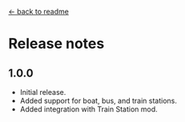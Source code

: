 ﻿[← back to readme](README.md)

# Release notes
## 1.0.0
- Initial release.
- Added support for boat, bus, and train stations.
- Added integration with Train Station mod.
